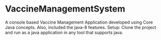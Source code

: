 # VaccineManagementSystem
A console based Vaccine Management Application developed using Core Java concepts. Also, included the java-8 features.
Setup:
Clone the project and run as a java application in any tool that supports java.
